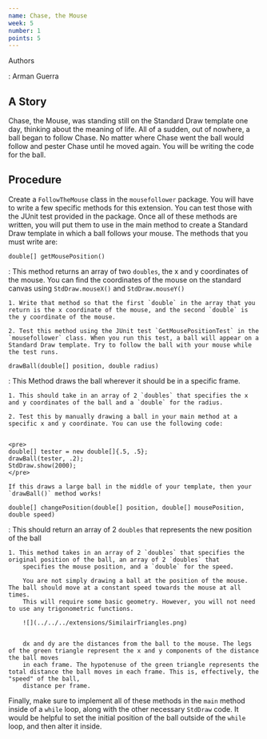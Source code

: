 ```yaml
---
name: Chase, the Mouse
week: 5
number: 1
points: 5
---
```


Authors

: Arman Guerra

## A Story

Chase, the Mouse, was standing still on the Standard Draw template one day, thinking about the meaning of 
life. All of a sudden, out of nowhere, a ball began to follow Chase. No matter where Chase went the ball would follow and pester Chase until he moved again. 
You will be writing the code for the ball.

## Procedure

Create a `FollowTheMouse` class in the `mousefollower` package. You will have to write a few specific methods for this extension. 
You can test those with the JUnit test provided in the package.
Once all of these methods are written, you will put them to use in 
the main method to create a Standard Draw template in which a ball follows your mouse. The methods that you must write are:

`double[] getMousePosition()`

: This method returns an array of two `doubles`, the x and y coordinates of the mouse. You can find the coordinates 
	of the mouse on the standard canvas using `StdDraw.mouseX()` and `StdDraw.mouseY()`
   
	1. Write that method so that the first `double` in the array that you return is the x coordinate of the mouse, and the second `double` is the y coordinate of the mouse. 
       
	2. Test this method using the JUnit test `GetMousePositionTest` in the `mousefollower` class. When you run this test, a ball will appear on a Standard Draw template. Try to follow the ball with your mouse while the test runs.

`drawBall(double[] position, double radius)` 

: This Method draws the ball wherever it should be in a specific frame. 
	 
	1. This should take in an array of 2 `doubles` that specifies the x and y coordinates of the ball and a `double` for the radius.
	
	2. Test this by manually drawing a ball in your main method at a specific x and y coordinate. You can use the following code:

	
	<pre>
	double[] tester = new double[]{.5, .5};
	drawBall(tester, .2);
	StdDraw.show(2000);
	</pre>

	If this draws a large ball in the middle of your template, then your `drawBall()` method works!


`double[] changePosition(double[] position, double[] mousePosition, double speed)` 

: This should return an array of 2 `doubles` that represents the new position of the ball

	1. This method takes in an array of 2 `doubles` that specifies the original position of the ball, an array of 2 `doubles` that 
		specifies the mouse position, and a `double` for the speed. 

		You are not simply drawing a ball at the position of the mouse. The ball should move at a constant speed towards the mouse at all times.
		This will require some basic geometry. However, you will not need to use any trigonometric functions. 
 		
		![](../../../extensions/SimilairTriangles.png)
		
		
		dx and dy are the distances from the ball to the mouse. The legs of the green triangle represent the x and y components of the distance the ball moves
		in each frame. The hypotenuse of the green triangle represents the total distance the ball moves in each frame. This is, effectively, the "speed" of the ball,
		distance per frame. 
 
Finally, make sure to implement all of these methods in the `main` method inside of a `while` loop, along with the other 
necessary `StdDraw` code. It would be helpful to set the initial position of the ball outside of the `while` loop, and then alter it inside.